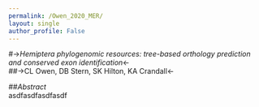 ```yaml
---
permalink: /Owen_2020_MER/
layout: single
author_profile: False
---
```


#->*Hemiptera phylogenomic resources: tree-based orthology prediction and conserved exon identification*<-  
##->CL Owen, DB Stern, SK Hilton, KA Crandall<-  

##*Abstract*  
asdfasdfasdfasdf
